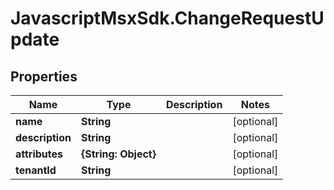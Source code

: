 # JavascriptMsxSdk.ChangeRequestUpdate

## Properties

Name | Type | Description | Notes
------------ | ------------- | ------------- | -------------
**name** | **String** |  | [optional] 
**description** | **String** |  | [optional] 
**attributes** | **{String: Object}** |  | [optional] 
**tenantId** | **String** |  | [optional] 


